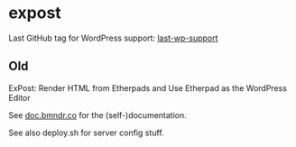 # expost

Last GitHub tag for WordPress support: [last-wp-support](https://github.com/bsoule/expost/releases/tag/last-wp-support)

## Old

ExPost: Render HTML from Etherpads and Use Etherpad as the WordPress Editor

See
[doc.bmndr.co](http://doc.bmndr.co)
for the (self-)documentation.

See also deploy.sh for server config stuff.
